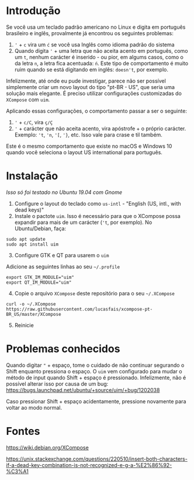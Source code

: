 # Introdução

Se você usa um teclado padrão americano no Linux e digita em português brasileiro e inglês, provalmente já encontrou os seguintes problemas:

1. `'` + `c` vira um `ć` se você usa Inglês como idioma padrão do sistema
2. Quando digita `'` + uma letra que não aceita acento em português, como um `t`, nenhum carácter é inserido - ou pior, em algums casos, como o da letra `n`, a letra fica acentuada: `ń`. Este tipo de comportamento é muito ruim quando se está digitando em inglês: `doesn't`, por exemplo.

Infelizmente, até onde eu pude investigar, parece não ser possível simplemente criar um novo layout do tipo "pt-BR - US", que seria uma solução mais elegante. É preciso utilizar configurações customizadas do `XCompose` com `uim`.

Aplicando essas configurações, o comportamento passar a ser o seguinte:

1. `'` + `c/C`, vira  `ç/Ç` 
2. `'` + carácter que não aceita acento, vira apóstrofe + o próprio carácter. Exemplo: `'t`, `'n`, `'[`, `'}`, etc. Isso vale para crase e til também.

Este é o mesmo comportamento que existe no macOS e Windows 10 quando você seleciona o layout US international para português.

# Instalação

*Isso só foi testado no Ubuntu 19.04 com Gnome*

1. Configure o layout do teclado como `us-intl` - "English (US, intl., with dead keys)" 
2. Instale o pactote `uim`. Isso é necessário para que o XCompose possa expandir para mais de um carácter (`'t`, por exemplo). No Ubuntu/Debian, faça:

```
sudo apt update
sudo apt install uim
```

3. Configure GTK e QT para usarem o `uim`

Adicione as seguintes linhas ao seu `~/.profile`

```
export GTK_IM_MODULE="uim"
export QT_IM_MODULE="uim"
```

4. Copie o arquivo `XCompose` deste repositório para o seu `~/.XCompose`

```
curl -o ~/.XCompose https://raw.githubusercontent.com/lucasfais/xcompose-pt-BR_US/master/XCompose
```

5. Reinicie 

# Problemas conhecidos

Quando digitar `"` + espaço, tome o cuidado de não continuar segurando o Shift enquanto pressiona o espaço. O `uim` vem configurado para mudar o método de input quando Shift + espaço é pressionado. Infelizmente, não é possível alterar isso por causa de um bug: https://bugs.launchpad.net/ubuntu/+source/uim/+bug/1202038

Caso pressionar Shift + espaço acidentamente, pressione novamente para voltar ao modo normal.


# Fontes

https://wiki.debian.org/XCompose

https://unix.stackexchange.com/questions/220510/insert-both-characters-if-a-dead-key-combination-is-not-recognized-e-g-a-%E2%86%92-%C3%A1
